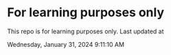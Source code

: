 # For learning purposes only
This repo is for learning purposes only.
Last updated at

Wednesday, January 31, 2024 9:11:10 AM

